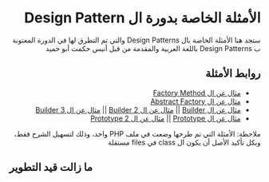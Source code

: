 <h1 dir="rtl">الأمثلة الخاصة بدورة ال Design Pattern</h1>

<p dir="rtl">
ستجد هنا الأمثلة الخاصة بال Design Patterns والتي تم التطرق لها في الدورة المعنونة ب Design Patterns باللغة العربية والمقدمة من قبل أنيس حكمت أبو حميد  
</p>


<h2 dir="rtl">
  روابط الأمثلة
</h2>

<div dir="rtl">
  <ul>
    <li>
      <a href="creational-factory-method.php">مثال عن ال Factory Method</a>
    </li>
    <li>
      <a href="creational-abstract-factory.php">مثال عن ال Abstract Factory</a>
    </li>
    <li>
      <a href="creational-builder-1.php">مثال عن ال Builder</a>
||
      <a href="creational-builder-2.php">مثال عن ال Builder 2</a>
||
      <a href="creational-builder-3.php">مثال عن ال Builder 3</a>
    </li>
    <li>
      <a href="creational-prototype.php">مثال عن ال Prototype</a>
||
      <a href="creational-prototype-2.php">مثال عن ال Prototype 2</a>
    </li>
  </ul>
</div>

<p dir="rtl">
  ملاحظة: الأمثلة التي تم طرحها وضعت في ملف PHP واحد، وذلك لتسهيل الشرح فقط، وبكل تأكيد الأصل أن يكون ال class في files مستقلة
</p>

## ما زالت قيد التطوير
